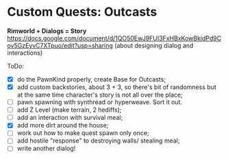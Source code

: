 # Custom Quests: Outcasts
**Rimworld + Dialogs = Story**
<br>https://docs.google.com/document/d/1QO50EwJ9FUI3FxHBxKowBkidPd9Cov5GzEyvC7XTpuo/edit?usp=sharing (about designing dialog and interactions)

ToDo:
- [x] do the PawnKind properly, create Base for Outcasts;
- [x] add custom backstories, about 3 + 3, so there's bit of randomness but at the same time character's story is not all over the place;
- [ ] pawn spawning with synthread or hyperweave. Sort it out.
- [ ] add Z Level (make terrain, 2 hediffs);
- [ ] add an interaction with survival meal;
- [x] add more dirt around the house;
- [ ] work out how to make quest spawn only once;
- [ ] add hostile "response" to destroying walls/ stealing meal;
- [ ] write another dialog!
